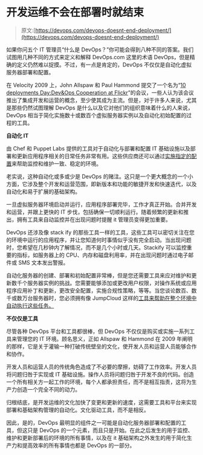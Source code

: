 # 开发运维不会在部署时就结束

> 原文:[https://devops.com/devops-doesnt-end-deployment/](https://devops.com/devops-doesnt-end-deployment/)

如果你问五个 IT 管理员“什么是 DevOps？”你可能会得到八种不同的答案。我们试图用几种不同的方式来定义和解释 DevOps.com 这里的术语 DevOps，但是精确的定义仍然难以捉摸。不过，有一点是肯定的，DevOps 不仅仅是自动化虚拟服务器部署和配置。

在 Velocity 2009 上，John Allspaw 和 Paul Hammond 提交了一个名为“[10 deployments Day:Dev&Ops Cooperation at Flickr](http://www.slideshare.net/jallspaw/10-deploys-per-day-dev-and-ops-cooperation-at-flickr)”的会议，一些人认为该会议推出了集成开发和运营的概念，至少使其成为主流。但是，对于许多人来说，尤其是那些仍然试图理解 DevOps 是什么以及它对他们的组织意味着什么的人来说，DevOps 相当于简化实施数十或数百个虚拟服务器实例以及自动化初始配置的过程的工具。

**自动化 IT**

由 Chef 和 Puppet Labs 提供的工具对于自动化与部署和配置 IT 基础设施以及部署和更新应用程序相关的日常任务非常有用。这些供应商还可以通过[实施指定的配置](https://devops.com/features/simplify-expedite-server-management/)来帮助监控和维护一致、稳定的环境。

老实说，这种自动化或多或少是 DevOps 的赌注。这只是一个更大概念的一个小方面，它涉及整个开发和运营范围，即新版本和功能的敏捷开发和快速迭代，以及自动化和易于扩展的基础架构。

一旦虚拟服务器环境启动并运行，应用程序部署完毕，工作才真正开始。合并开发和运营，并跟上更快的 IT 步伐，包括确保一切顺利运行。随着频繁的更新和推出，拥有工具来自动监控并在出现问题时提醒 it 管理员变得更加重要。

DevOps 还涉及像 stack ify 的那些工具一样的工具，这些工具可以密切关注在您的环境中运行的应用程序，并让您知道何时事情似乎没有完全启动。当出现问题时，您希望在几秒钟内了解情况，而不是几个小时或几天。Stackify 可以监控重要的指标，如服务器上的 CPU、内存和磁盘利用率，并在出现问题时通过电子邮件或 SMS 文本发出警报。

自动化服务器的创建、部署和初始配置非常棒，但是您还需要工具来应对维护和更新数千个服务器实例的挑战。您需要能够添加或更改用户权限，对操作系统或应用程序应用补丁和更新，更改安全配置，实施合规性策略，等等。当您谈论数百、数千或数万台服务器时，您必须拥有像 JumpCloud 这样的[工具来帮助在整个环境中自动执行这些任务。](https://www.jumpcloud.com/)

**不仅仅是工具**

尽管各种 DevOps 平台和工具都很棒，但 DevOps 不仅仅是购买或实施一系列工具来管理您的 IT 环境。顾名思义，正如 Allspaw 和 Hammond 在 2009 年阐明的那样，它是关于灌输一种打破传统壁垒的文化，使开发人员和运营人员能够合作和协作。

开发人员和运营人员的传统角色造成了不必要的摩擦，妨碍了工作效率。开发人员将问题归咎于实现或 IT 基础设施。操作人员将问题归咎于开发不良的代码。创造一个所有相关方一起工作的环境，每个人都承担责任，而不是相互指责，这将为生产力创造一个完全不同的动力。

归根结底，是开发运维的文化加快了变更和更新的速度，这需要工具和平台来实现部署和基础架构管理的自动化。文化驱动工具，而不是相反。

因此，是的，DevOps 最明显的组件之一可能是自动化服务器部署和配置的工具，但这只是 DevOps 的一个元素，而且只是开始。在此之后发生的用于监控、维护和更新部署后的环境的所有事情，以及在 it 基础架构之外发生的用于简化生产力和提高效率的所有事情也都是 DevOps 的一部分。